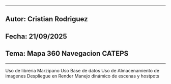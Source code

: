 --------------------------------------------------------
Autor: Cristian Rodriguez
-------------------------------------------------------
Fecha: 21/09/2025
-------------------------------------------------------
Tema: Mapa 360 Navegacion CATEPS
-------------------------------------------------------
-------------------------------------------------------

Uso de libreria Marzipano
Uso Base de datos
Uso de Almacenamiento de imagenes
Despliegue en Render
Manejo dinámico de escenas y hostpots
